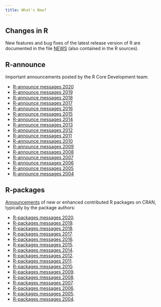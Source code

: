 ```yaml
---
title: What's New?
---
```


## Changes in R

New features and bug fixes of the latest release version of R are documented in the file [NEWS](http://cran.R-project.org/doc/manuals/r-release/NEWS.html) (also contained in the R sources).

## R-announce

Important announcements posted by the R Core Development team:

* [R-announce messages 2020](https://stat.ethz.ch/pipermail/r-announce/2020/date.html#end)
* [R-announce messages 2019](https://stat.ethz.ch/pipermail/r-announce/2019/date.html#end)
* [R-announce messages 2018](https://stat.ethz.ch/pipermail/r-announce/2018/date.html#end)
* [R-announce messages 2017](https://stat.ethz.ch/pipermail/r-announce/2017/date.html#end)
* [R-announce messages 2016](https://stat.ethz.ch/pipermail/r-announce/2016/date.html#end)
* [R-announce messages 2015](https://stat.ethz.ch/pipermail/r-announce/2015/date.html#end)
* [R-announce messages 2014](https://stat.ethz.ch/pipermail/r-announce/2014/date.html#end)
* [R-announce messages 2013](https://stat.ethz.ch/pipermail/r-announce/2013/date.html#end)
* [R-announce messages 2012](https://stat.ethz.ch/pipermail/r-announce/2012/date.html#end)
* [R-announce messages 2011](https://stat.ethz.ch/pipermail/r-announce/2011/date.html#end)
* [R-announce messages 2010](https://stat.ethz.ch/pipermail/r-announce/2010/date.html#end)
* [R-announce messages 2009](https://stat.ethz.ch/pipermail/r-announce/2009/date.html#end)
* [R-announce messages 2008](https://stat.ethz.ch/pipermail/r-announce/2008/date.html#end)
* [R-announce messages 2007](https://stat.ethz.ch/pipermail/r-announce/2007/date.html#end)
* [R-announce messages 2006](https://stat.ethz.ch/pipermail/r-announce/2006/date.html#end)
* [R-announce messages 2005](https://stat.ethz.ch/pipermail/r-announce/2005/date.html#end)
* [R-announce messages 2004](https://stat.ethz.ch/pipermail/r-announce/2004/date.html#end)

## R-packages

[Announcements](https://stat.ethz.ch/pipermail/r-packages/) of new or enhanced contributed
R packages on CRAN, typically by the package authors:

* [R-packages messages 2020](https://stat.ethz.ch/pipermail/r-packages/2020/date.html#end).
* [R-packages messages 2019](https://stat.ethz.ch/pipermail/r-packages/2019/date.html#end).
* [R-packages messages 2018](https://stat.ethz.ch/pipermail/r-packages/2018/date.html#end).
* [R-packages messages 2017](https://stat.ethz.ch/pipermail/r-packages/2017/date.html#end).
* [R-packages messages 2016](https://stat.ethz.ch/pipermail/r-packages/2016/date.html#end).
* [R-packages messages 2015](https://stat.ethz.ch/pipermail/r-packages/2015/date.html#end).
* [R-packages messages 2014](https://stat.ethz.ch/pipermail/r-packages/2014/date.html#end).
* [R-packages messages 2012](https://stat.ethz.ch/pipermail/r-packages/2012/date.html#end).
* [R-packages messages 2011](https://stat.ethz.ch/pipermail/r-packages/2011/date.html#end).
* [R-packages messages 2010](https://stat.ethz.ch/pipermail/r-packages/2010/date.html#end).
* [R-packages messages 2009](https://stat.ethz.ch/pipermail/r-packages/2009/date.html#end).
* [R-packages messages 2008](https://stat.ethz.ch/pipermail/r-packages/2008/date.html#end).
* [R-packages messages 2007](https://stat.ethz.ch/pipermail/r-packages/2007/date.html#end).
* [R-packages messages 2006](https://stat.ethz.ch/pipermail/r-packages/2006/date.html#end).
* [R-packages messages 2005](https://stat.ethz.ch/pipermail/r-packages/2005/date.html#end).
* [R-packages messages 2004](https://stat.ethz.ch/pipermail/r-packages/2004/date.html#end).
